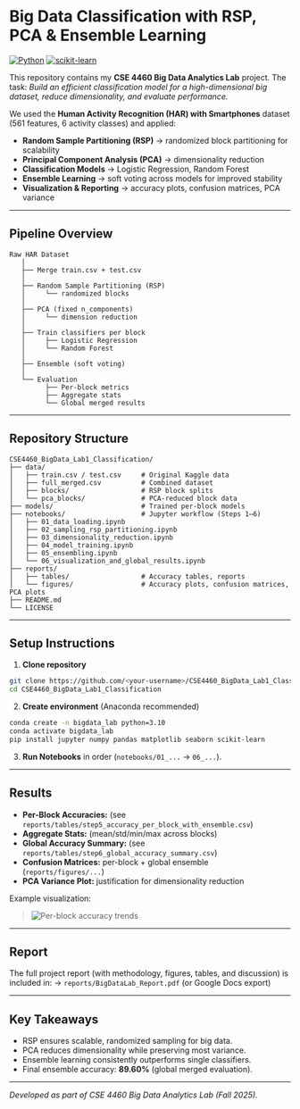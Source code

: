 # Big Data Classification with RSP, PCA & Ensemble Learning

[![Python](https://img.shields.io/badge/Python-3.10+-blue.svg)](https://www.python.org/)
[![scikit-learn](https://img.shields.io/badge/scikit--learn-ML-orange.svg)](https://scikit-learn.org/stable/)

This repository contains my **CSE 4460 Big Data Analytics Lab** project.
The task: *Build an efficient classification model for a high-dimensional big dataset, reduce dimensionality, and evaluate performance.*

We used the **Human Activity Recognition (HAR) with Smartphones** dataset (561 features, 6 activity classes) and applied:

* **Random Sample Partitioning (RSP)** → randomized block partitioning for scalability
* **Principal Component Analysis (PCA)** → dimensionality reduction
* **Classification Models** → Logistic Regression, Random Forest
* **Ensemble Learning** → soft voting across models for improved stability
* **Visualization & Reporting** → accuracy plots, confusion matrices, PCA variance

---

## Pipeline Overview

```
Raw HAR Dataset
   │
   ├── Merge train.csv + test.csv
   │
   ├── Random Sample Partitioning (RSP)
   │     └── randomized blocks
   │
   ├── PCA (fixed n_components)
   │     └── dimension reduction
   │
   ├── Train classifiers per block
   │     ├── Logistic Regression
   │     └── Random Forest
   │
   ├── Ensemble (soft voting)
   │
   └── Evaluation
         ├── Per-block metrics
         ├── Aggregate stats
         └── Global merged results
```

---

## Repository Structure

```
CSE4460_BigData_Lab1_Classification/
├── data/
│   ├── train.csv / test.csv     # Original Kaggle data
│   ├── full_merged.csv          # Combined dataset
│   ├── blocks/                  # RSP block splits
│   └── pca_blocks/              # PCA-reduced block data
├── models/                      # Trained per-block models
├── notebooks/                   # Jupyter workflow (Steps 1–6)
│   ├── 01_data_loading.ipynb
│   ├── 02_sampling_rsp_partitioning.ipynb
│   ├── 03_dimensionality_reduction.ipynb
│   ├── 04_model_training.ipynb
│   ├── 05_ensembling.ipynb
│   └── 06_visualization_and_global_results.ipynb
├── reports/
│   ├── tables/                  # Accuracy tables, reports
│   └── figures/                 # Accuracy plots, confusion matrices, PCA plots
├── README.md
└── LICENSE
```

---

## Setup Instructions

1. **Clone repository**

```bash
git clone https://github.com/<your-username>/CSE4460_BigData_Lab1_Classification.git
cd CSE4460_BigData_Lab1_Classification
```

2. **Create environment** (Anaconda recommended)

```bash
conda create -n bigdata_lab python=3.10
conda activate bigdata_lab
pip install jupyter numpy pandas matplotlib seaborn scikit-learn
```

3. **Run Notebooks** in order (`notebooks/01_...` → `06_...`).

---

## Results

* **Per-Block Accuracies:** (see `reports/tables/step5_accuracy_per_block_with_ensemble.csv`)
* **Aggregate Stats:** (mean/std/min/max across blocks)
* **Global Accuracy Summary:** (see `reports/tables/step6_global_accuracy_summary.csv`)
* **Confusion Matrices:** per-block + global ensemble (`reports/figures/...`)
* **PCA Variance Plot:** justification for dimensionality reduction

Example visualization:

> ![Per-block accuracy trends](reports/figures/step6_accuracy_trends_line.png)

---

## Report

The full project report (with methodology, figures, tables, and discussion) is included in:
-> `reports/BigDataLab_Report.pdf` (or Google Docs export)

---

## Key Takeaways

* RSP ensures scalable, randomized sampling for big data.
* PCA reduces dimensionality while preserving most variance.
* Ensemble learning consistently outperforms single classifiers.
* Final ensemble accuracy: **89.60%** (global merged evaluation).

---

*Developed as part of CSE 4460 Big Data Analytics Lab (Fall 2025).*
